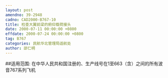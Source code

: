 ```yaml
---
layout: post
amendno: 39-2948
cadno: CAD2000-B767-10
title: 检查大翼前梁的俯仰载荷接头
date: 2000-07-11 00:00:00 +0800
effdate: 2000-07-24 00:00:00 +0800
tag: B767
categories: 民航华北管理局适航处
author: 邵仁明
---
```


##适用范围:
在中华人民共和国注册的、生产线号在1至663（含）之间的所有波音767系列飞机

